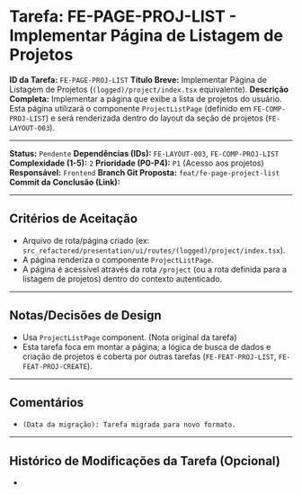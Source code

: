 # Tarefa: FE-PAGE-PROJ-LIST - Implementar Página de Listagem de Projetos

**ID da Tarefa:** `FE-PAGE-PROJ-LIST`
**Título Breve:** Implementar Página de Listagem de Projetos (`(logged)/project/index.tsx` equivalente).
**Descrição Completa:**
Implementar a página que exibe a lista de projetos do usuário. Esta página utilizará o componente `ProjectListPage` (definido em `FE-COMP-PROJ-LIST`) e será renderizada dentro do layout da seção de projetos (`FE-LAYOUT-003`).

---

**Status:** `Pendente`
**Dependências (IDs):** `FE-LAYOUT-003`, `FE-COMP-PROJ-LIST`
**Complexidade (1-5):** `2`
**Prioridade (P0-P4):** `P1` (Acesso aos projetos)
**Responsável:** `Frontend`
**Branch Git Proposta:** `feat/fe-page-project-list`
**Commit da Conclusão (Link):**

---

## Critérios de Aceitação
- Arquivo de rota/página criado (ex: `src_refactored/presentation/ui/routes/(logged)/project/index.tsx`).
- A página renderiza o componente `ProjectListPage`.
- A página é acessível através da rota `/project` (ou a rota definida para a listagem de projetos) dentro do contexto autenticado.

---

## Notas/Decisões de Design
- Usa `ProjectListPage` component. (Nota original da tarefa)
- Esta tarefa foca em montar a página; a lógica de busca de dados e criação de projetos é coberta por outras tarefas (`FE-FEAT-PROJ-LIST`, `FE-FEAT-PROJ-CREATE`).

---

## Comentários
- `(Data da migração): Tarefa migrada para novo formato.`

---

## Histórico de Modificações da Tarefa (Opcional)
-
